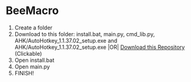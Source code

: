 # BeeMacro
1. Create a folder
2. Download to this folder: install.bat, main.py, cmd_lib.py, AHK/AutoHotkey_1.1.37.02_setup.exe and AHK/AutoHotkey_1.1.37.02_setup.exe |OR| [Download this Repository](https://github.com/avirt1274/BeeMacro/archive/refs/heads/main.zip) (Clickable)
3. Open install.bat
4. Open main.py
5. FINISH!
